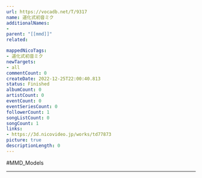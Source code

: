 ```yaml
---
url: https://vocadb.net/T/9317
name: 道化式初音ミク
additionalNames: 
- 
parent: "[[mmd]]"
related:

mappedNicoTags:
- 道化式初音ミク
newTargets:
- all
commentCount: 0
createDate: 2022-12-25T22:00:40.813
status: Finished
albumCount: 0
artistCount: 0
eventCount: 0
eventSeriesCount: 0
followerCount: 1
songListCount: 0
songCount: 1
links: 
- https://3d.nicovideo.jp/works/td77873
picture: true
descriptionLength: 0
---
```


#MMD_Models



---

